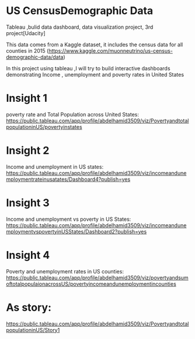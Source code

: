 # US CensusDemographic Data
Tableau ,bulid data dashboard, data visualization project, 3rd project[Udacity]

This data comes from a Kaggle dataset, it includes the census data for all counties in 2015 (https://www.kaggle.com/muonneutrino/us-census-demographic-data/data)

In this project using  tableau ,I will try to build interactive dashboards demonstrating Income , unemployment and poverty rates in United States
# Insight 1
poverty rate and Total Population across United States:
https://public.tableau.com/app/profile/abdelhamid3509/viz/PovertyandtotalpopulationinUS/povertyinstates
# Insight 2
Income and unemployment in US states:
https://public.tableau.com/app/profile/abdelhamid3509/viz/incomeandunemploymentrateinusatates/Dashboard4?publish=yes
# Insight 3
Income and unemployment vs poverty in US States:
https://public.tableau.com/app/profile/abdelhamid3509/viz/incomeandunemploymentvspovertyinUSStates/Dashboard2?publish=yes
# Insight 4
Poverty and unemployment rates in US counties:
https://public.tableau.com/app/profile/abdelhamid3509/viz/povertyandsumoftotalpopulaionacrossUS/povertyincomeandunemploymentincounties

# As story:
https://public.tableau.com/app/profile/abdelhamid3509/viz/PovertyandtotalpopulationinUS/Story1
